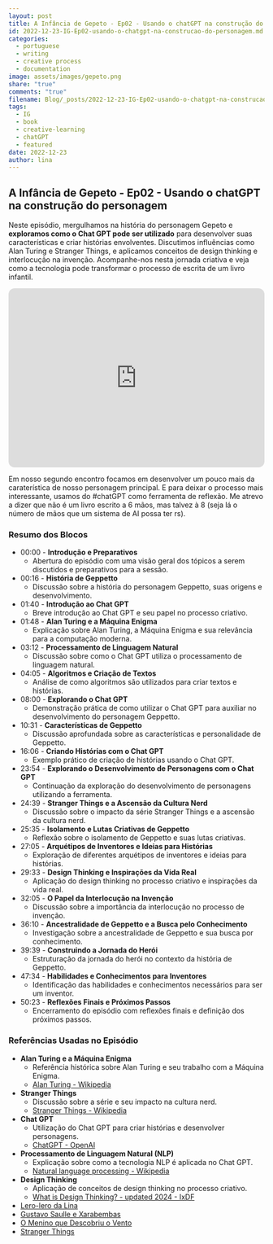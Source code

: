 ```yaml
---
layout: post
title: A Infância de Gepeto - Ep02 - Usando o chatGPT na construção do personagem
id: 2022-12-23-IG-Ep02-usando-o-chatgpt-na-construcao-do-personagem.md
categories:
  - portuguese
  - writing
  - creative process
  - documentation
image: assets/images/gepeto.png
share: "true"
comments: "true"
filename: Blog/_posts/2022-12-23-IG-Ep02-usando-o-chatgpt-na-construcao-do-personagem.md
tags:
  - IG
  - book
  - creative-learning
  - chatGPT
  - featured
date: 2022-12-23
author: lina
---
```

## A Infância de Gepeto - Ep02 - Usando o chatGPT na construção do personagem

Neste episódio, mergulhamos na história do personagem Gepeto e **exploramos como o Chat GPT pode ser utilizado** para desenvolver suas características e criar histórias envolventes. Discutimos influências como Alan Turing e Stranger Things, e aplicamos conceitos de design thinking e interlocução na invenção. Acompanhe-nos nesta jornada criativa e veja como a tecnologia pode transformar o processo de escrita de um livro infantil.

<iframe style="border-radius:12px" src="https://open.spotify.com/embed/episode/5JhBWsCKt35JLgyUmU6Sfy?si=vVNpnFOgSoCUvwH1lhlbaQ?utm_source=generator" width="100%" height="352" frameBorder="0" allowfullscreen="" allow="autoplay; clipboard-write; encrypted-media; fullscreen; picture-in-picture" loading="lazy"></iframe>

Em nosso segundo encontro focamos em desenvolver um pouco mais da caraterística de nosso personagem principal. E para deixar o processo mais interessante, usamos do #chatGPT como ferramenta de reflexão. Me atrevo a dizer que não é um livro escrito a 6 mãos, mas talvez à 8 (seja lá o número de mãos que um sistema de AI possa ter rs).

### Resumo dos Blocos
- 00:00 - **Introdução e Preparativos**
    - Abertura do episódio com uma visão geral dos tópicos a serem discutidos e preparativos para a sessão.
- 00:16 - **História de Geppetto**
    - Discussão sobre a história do personagem Geppetto, suas origens e desenvolvimento.
- 01:40 - **Introdução ao Chat GPT**
    - Breve introdução ao Chat GPT e seu papel no processo criativo.
- 01:48 - **Alan Turing e a Máquina Enigma**
    - Explicação sobre Alan Turing, a Máquina Enigma e sua relevância para a computação moderna.
- 03:12 - **Processamento de Linguagem Natural**
    - Discussão sobre como o Chat GPT utiliza o processamento de linguagem natural.
- 04:05 - **Algoritmos e Criação de Textos**
    - Análise de como algoritmos são utilizados para criar textos e histórias.
- 08:00 - **Explorando o Chat GPT**
    - Demonstração prática de como utilizar o Chat GPT para auxiliar no desenvolvimento do personagem Geppetto.
- 10:31 - **Características de Geppetto**
    - Discussão aprofundada sobre as características e personalidade de Geppetto.
- 16:06 - **Criando Histórias com o Chat GPT**
    - Exemplo prático de criação de histórias usando o Chat GPT.
- 23:54 - **Explorando o Desenvolvimento de Personagens com o Chat GPT**
    - Continuação da exploração do desenvolvimento de personagens utilizando a ferramenta.
- 24:39 - **Stranger Things e a Ascensão da Cultura Nerd**
    - Discussão sobre o impacto da série Stranger Things e a ascensão da cultura nerd.
- 25:35 - **Isolamento e Lutas Criativas de Geppetto**
    - Reflexão sobre o isolamento de Geppetto e suas lutas criativas.
- 27:05 - **Arquétipos de Inventores e Ideias para Histórias**
    - Exploração de diferentes arquétipos de inventores e ideias para histórias.
- 29:33 - **Design Thinking e Inspirações da Vida Real**
    - Aplicação do design thinking no processo criativo e inspirações da vida real.
- 32:05 - **O Papel da Interlocução na Invenção**
    - Discussão sobre a importância da interlocução no processo de invenção.
- 36:10 - **Ancestralidade de Geppetto e a Busca pelo Conhecimento**
    - Investigação sobre a ancestralidade de Geppetto e sua busca por conhecimento.
- 39:39 - **Construindo a Jornada do Herói**
    - Estruturação da jornada do herói no contexto da história de Geppetto.
- 47:34 - **Habilidades e Conhecimentos para Inventores**
    - Identificação das habilidades e conhecimentos necessários para ser um inventor.
- 50:23 - **Reflexões Finais e Próximos Passos**
    - Encerramento do episódio com reflexões finais e definição dos próximos passos.

### Referências Usadas no Episódio
- **Alan Turing e a Máquina Enigma**
    - Referência histórica sobre Alan Turing e seu trabalho com a Máquina Enigma.
    - [Alan Turing - Wikipedia](https://en.wikipedia.org/wiki/Alan_Turing)
- **Stranger Things**
    - Discussão sobre a série e seu impacto na cultura nerd.
    - [Stranger Things - Wikipedia](https://en.wikipedia.org/wiki/Stranger_Things)
- **Chat GPT**
    - Utilização do Chat GPT para criar histórias e desenvolver personagens.
    - [ChatGPT - OpenAI](https://openai.com/chatgpt/)
- **Processamento de Linguagem Natural (NLP)**
    - Explicação sobre como a tecnologia NLP é aplicada no Chat GPT.
    - [Natural language processing - Wikipedia](https://en.wikipedia.org/wiki/Natural_language_processing)
- **Design Thinking**
    - Aplicação de conceitos de design thinking no processo criativo.
    - [What is Design Thinking? - updated 2024 - IxDF](https://www.interaction-design.org/literature/topics/design-thinking)
- [Lero-lero da Lina](https://lerolero.linalopes.info/) 
- [Gustavo Saulle e Xarabembas](https://www.instagram.com/estudios_xarabemba/)
- [O Menino que Descobriu o Vento](https://www.imdb.com/title/tt7533152)
- [Stranger Things](https://pt.wikipedia.org/wiki/Stranger_Things)